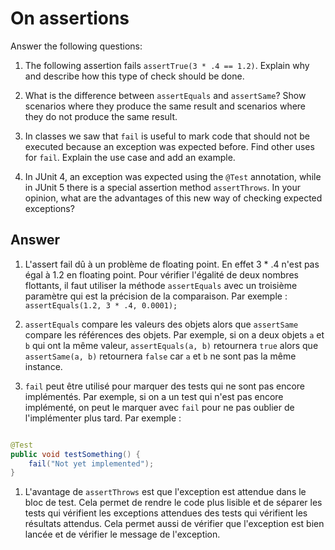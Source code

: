 # On assertions

Answer the following questions:

1. The following assertion fails `assertTrue(3 * .4 == 1.2)`. Explain why and describe how this type of check should be done.

2. What is the difference between `assertEquals` and `assertSame`? Show scenarios where they produce the same result and scenarios where they do not produce the same result.

3. In classes we saw that `fail` is useful to mark code that should not be executed because an exception was expected before. Find other uses for `fail`. Explain the use case and add an example.

4. In JUnit 4, an exception was expected using the `@Test` annotation, while in JUnit 5 there is a special assertion method `assertThrows`. In your opinion, what are the advantages of this new way of checking expected exceptions?

## Answer

1. L'assert fail dû à un problème de floating point. En effet 3 * .4 n'est pas égal à 1.2 en floating point. Pour vérifier l'égalité de deux nombres flottants, il faut utiliser la méthode `assertEquals` avec un troisième paramètre qui est la précision de la comparaison.
Par exemple : `assertEquals(1.2, 3 * .4, 0.0001);`

2. `assertEquals` compare les valeurs des objets alors que `assertSame` compare les références des objets. Par exemple, si on a deux objets `a` et `b` qui ont la même valeur, `assertEquals(a, b)` retournera `true` alors que `assertSame(a, b)` retournera `false` car `a` et `b` ne sont pas la même instance.

3. `fail` peut être utilisé pour marquer des tests qui ne sont pas encore implémentés. Par exemple, si on a un test qui n'est pas encore implémenté, on peut le marquer avec `fail` pour ne pas oublier de l'implémenter plus tard. Par exemple : 
```java

@Test
public void testSomething() {
    fail("Not yet implemented");
}
```

1. L'avantage de `assertThrows` est que l'exception est attendue dans le bloc de test. Cela permet de rendre le code plus lisible et de séparer les tests qui vérifient les exceptions attendues des tests qui vérifient les résultats attendus. Cela permet aussi de vérifier que l'exception est bien lancée et de vérifier le message de l'exception.